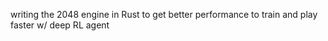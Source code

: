 writing the 2048 engine in Rust to get better performance to train and play faster w/ deep RL agent
